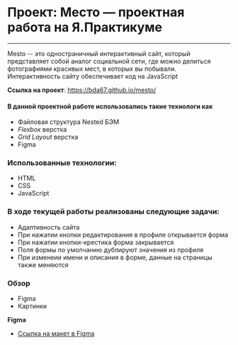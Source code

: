 # Проект: Место — проектная работа на Я.Практикуме
------
Mesto -- это одностраничный интерактивный сайт, который представляет собой аналог социальной сети, где можно делиться фотографиями красивых мест, в которых вы побывали. Интерактивность сайту обеспечивает код на JavaScript

__Сcылка на проект__: https://bda67.github.io/mesto/

#### В данной проектной работе использовались такие технологи как
- Файловая структура Nested БЭМ
- *Flexbox* верстка
- *Grid Layout* верстка
- Figma

### Использованные технологии:
- HTML
- CSS
- JavaScript

### В ходе текущей работы реализованы следующие задачи: 
- Адаптивность сайта
- При нажатии кнопки редактирования в профиле открывается форма
- При нажатии кнопки-крестика форма закрывается
- Поля формы по умолчанию дублируют значения из профиля
- При изменеии имени и описания в форме, данные на страницы также меняются

### Обзор

* Figma
* Картинки

**Figma**

* [Ссылка на макет в Figma](https://www.figma.com/file/2cn9N9jSkmxD84oJik7xL7/JavaScript.-Sprint-4?node-id=0%3A1)

